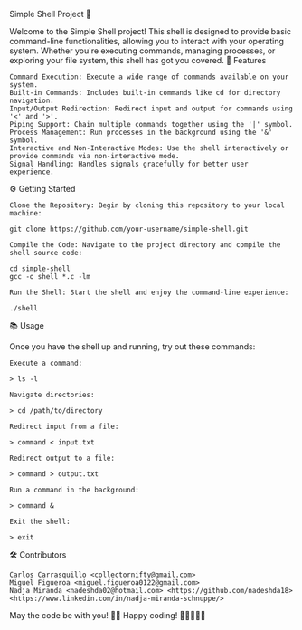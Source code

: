 Simple Shell Project 👾

Welcome to the Simple Shell project! This shell is designed to provide basic command-line functionalities, allowing you to interact with your operating system. Whether you're executing commands, managing processes, or exploring your file system, this shell has got you covered.
🚀 Features

    Command Execution: Execute a wide range of commands available on your system.
    Built-in Commands: Includes built-in commands like cd for directory navigation.
    Input/Output Redirection: Redirect input and output for commands using '<' and '>'.
    Piping Support: Chain multiple commands together using the '|' symbol.
    Process Management: Run processes in the background using the '&' symbol.
    Interactive and Non-Interactive Modes: Use the shell interactively or provide commands via non-interactive mode.
    Signal Handling: Handles signals gracefully for better user experience.

⚙️ Getting Started

    Clone the Repository: Begin by cloning this repository to your local machine:

    git clone https://github.com/your-username/simple-shell.git

    Compile the Code: Navigate to the project directory and compile the shell source code:

    cd simple-shell
    gcc -o shell *.c -lm

    Run the Shell: Start the shell and enjoy the command-line experience:

    ./shell

📚 Usage

Once you have the shell up and running, try out these commands:

    Execute a command:

    > ls -l

    Navigate directories:

    > cd /path/to/directory

    Redirect input from a file:

    > command < input.txt

    Redirect output to a file:

    > command > output.txt

    Run a command in the background:

    > command &

    Exit the shell:

    > exit

🛠️ Contributors

    Carlos Carrasquillo <collectornifty@gmail.com>
    Miguel Figueroa <miguel.figueroa0122@gmail.com>
    Nadja Miranda <nadeshda02@hotmail.com> <https://github.com/nadeshda18> <https://www.linkedin.com/in/nadja-miranda-schnuppe/>


May the code be with you! 🌌👾 Happy coding! 🚀👨‍💻👩‍💻
